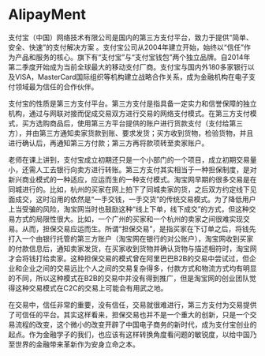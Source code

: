 AlipayMent
===

支付宝（中国）网络技术有限公司是国内的第三方支付平台，致力于提供“简单、安全、快速”的支付解决方案 。支付宝公司从2004年建立开始，始终以“信任”作为产品和服务的核心。旗下有“支付宝”与“支付宝钱包”两个独立品牌。自2014年第二季度开始成为当前全球最大的移动支付厂商。支付宝与国内外180多家银行以及VISA，MasterCard国际组织等机构建立战略合作关系，成为金融机构在电子支付领域最为信任的合作伙伴。

支付宝的性质是第三方支付平台。第三方支付是指具备一定实力和信誉保障的独立机构，通过与网联对接而促成交易双方进行交易的网络支付模式。在第三方支付模式，买方选购商品后，使用第三方平台提供的账户进行货款支付（支付给第三方），并由第三方通知卖家货款到账、要求发货；买方收到货物，检验货物，并且进行确认后，再通知第三方付款；第三方再将款项转至卖家账户。

老师在课上讲到，支付宝成立初期还只是一个小部门的一个项目，成立初期交易量小，还需人工去银行向卖方进行转账。第三方支付其实相当于一种担保制度，是对新兴商业模式的一种适应，应运而生的一种支付模式。淘宝网早期的很多交易是在同城进行的。比如，杭州的买家在网上拍下了同城卖家的货，之后双方约定线下见面成交，这时沿用的依然是“一手交钱，一手交货”的传统交易模式。为了降低用户上当受骗的风险，淘宝网当时也鼓励这种“线上下单，线下成交”的方式，但这种交易方式的局限性很大。比如，一个广州的买家和一个杭州的卖家之间很难实现交易。从而，担保交易应运而生。所谓“担保交易”，是指买家在下订单之后，将钱先打入一个由银行托管的第三方账户（淘宝网在银行的对公账户），淘宝网收到买家的付款信息后，通知卖家发货，在买家收到货物并确认货物与描述相符时，淘宝网才会将钱打给卖家。这种担保交易的模式曾在阿里巴巴B2B的交易中尝试过，但企业和企业之间的交易远比个人之间的交易复杂得多，付款方式和物流方式均有明显的不同，所以这种模式在B2B的交易中并没有得到推广，但是淘宝网的创业团队觉得这种交易模式在C2C的交易上可能会有用武之地。

在交易中，信任非常的重要，没有信任，交易就很难进行，第三方支付为交易提供了可信任的平台。其实这样看来，担保交易也并不是一个重大的创新，只是一个交易流程的改变，这个微小的改变开辟了中国电子商务的新时代，成为支付宝创业的起点。作为金融学子的我们，也应该有这样转换角度看问题的敏锐度，以给中国乃至世界的金融带来革新作为安身立命之本。